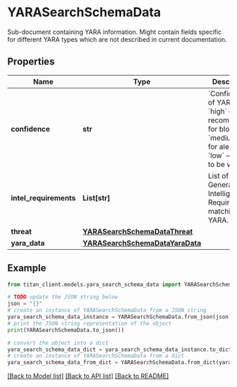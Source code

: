 # YARASearchSchemaData

Sub-document containing YARA information. Might contain fields specific for different YARA types which are not described in current documentation.

## Properties

Name | Type | Description | Notes
------------ | ------------- | ------------- | -------------
**confidence** | **str** | &#x60;Confidence&#x60; of YARA: &#x60;high&#x60; — recommended for blocking, &#x60;medium&#x60; — for alerting, &#x60;low&#x60; — needs to be verified. | 
**intel_requirements** | **List[str]** | List of General Intelligence Requirements matching this YARA. | [optional] 
**threat** | [**YARASearchSchemaDataThreat**](YARASearchSchemaDataThreat.md) |  | 
**yara_data** | [**YARASearchSchemaDataYaraData**](YARASearchSchemaDataYaraData.md) |  | 

## Example

```python
from titan_client.models.yara_search_schema_data import YARASearchSchemaData

# TODO update the JSON string below
json = "{}"
# create an instance of YARASearchSchemaData from a JSON string
yara_search_schema_data_instance = YARASearchSchemaData.from_json(json)
# print the JSON string representation of the object
print(YARASearchSchemaData.to_json())

# convert the object into a dict
yara_search_schema_data_dict = yara_search_schema_data_instance.to_dict()
# create an instance of YARASearchSchemaData from a dict
yara_search_schema_data_from_dict = YARASearchSchemaData.from_dict(yara_search_schema_data_dict)
```
[[Back to Model list]](../README.md#documentation-for-models) [[Back to API list]](../README.md#documentation-for-api-endpoints) [[Back to README]](../README.md)


